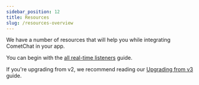 ```yaml
---
sidebar_position: 12
title: Resources
slug: /resources-overview
---
```


We have a number of resources that will help you while integrating CometChat in your app.

You can begin with the [all real-time listeners](all-real-time-listeners) guide.

If you're upgrading from v2, we recommend reading our [Upgrading from v3](upgrading-from-v3) guide.

